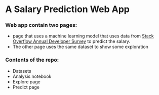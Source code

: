 # A Salary Prediction Web App
### Web app contain two pages:
* page that uses a machine learning model that uses data from 
[Stack Overflow Annual Developer Survey](https://insights.stackoverflow.com/survey)
to predict the salary. 
* The other page uses the same dataset to show some exploration

### Contents of the repo:
* Datasets
* Analysis notebook
* Explore page
* Predict page



